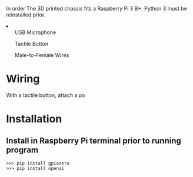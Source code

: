 In order
The 3D printed chassis fits a Raspberry Pi 3 B+.
Python 3 must be reinstalled prior.
<li>
  <ul>USB Microphone</ul>
  <ul>Tactile Button</ul>
  <ul>Male-to-Female Wires</ul>
</li>


# Wiring
With a tactile button, attach a po

# Installation
## Install in Raspberry Pi terminal prior to running program
```
>>> pip install gpiozero
>>> pip install openai
```
